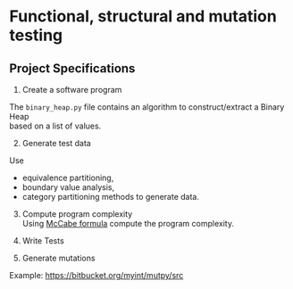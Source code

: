 # Functional, structural and mutation testing #

## Project Specifications ##

1. Create a software program  

The ```binary_heap.py``` file contains an algorithm to construct/extract a Binary Heap  
based on a list of values.

2. Generate test data  

Use   
* equivalence partitioning,   
* boundary value analysis,   
* category partitioning methods to generate data.

3. Compute program complexity  
Using [McCabe formula](http://en.wikipedia.org/wiki/Cyclomatic_complexity) compute the program complexity.

4. Write Tests

5. Generate mutations

Example: https://bitbucket.org/myint/mutpy/src

